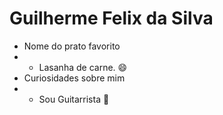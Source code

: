 # Guilherme Felix da Silva
- Nome do prato favorito 
- - Lasanha de carne. 😄
- Curiosidades sobre mim
- - Sou Guitarrista 🎸
